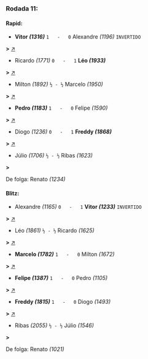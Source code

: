 ### Rodada 11:

#### Rapid:

* **Vitor *(1316)*** `1   -   0` Alexandre *(1196)* `INVERTIDO`

**>** [↗](https://www.lichess.org/uzz6TLeb)
* Ricardo *(1771)* `0   -   1` **Léo *(1933)*** 

**>** [↗](https://www.lichess.org/2WDMqx8f)
* Milton *(1892)* `½ - ½` Marcelo *(1950)* 

**>** [↗](https://www.lichess.org/Hveq9NYu)
* **Pedro *(1183)*** `1   -   0` Felipe *(1590)* 

**>** [↗](https://www.lichess.org/3tPc9vbg)
* Diogo *(1236)* `0   -   1` **Freddy *(1868)*** 

**>** [↗](https://www.lichess.org/bzs5OTvF)
* Júlio *(1706)* `½ - ½` Ribas *(1623)* 

**>** 

De folga: Renato *(1234)*

#### Blitz:

* Alexandre *(1165)* `0   -   1` **Vitor *(1233)*** `INVERTIDO`

**>** [↗](https://www.lichess.org/HrAy00oE)
* Léo *(1861)* `½ - ½` Ricardo *(1625)* 

**>** [↗](https://www.lichess.org/8SZrGgrw)
* **Marcelo *(1782)*** `1   -   0` Milton *(1672)* 

**>** [↗](https://www.lichess.org/ddfdNyXJ)
* **Felipe *(1387)*** `1   -   0` Pedro *(1105)* 

**>** [↗](https://www.lichess.org/XgzeSbk8)
* **Freddy *(1815)*** `1   -   0` Diogo *(1493)* 

**>** [↗](https://www.lichess.org/xVTfL6Vs)
* Ribas *(2055)* `½ - ½` Júlio *(1546)* 

**>** 

De folga: Renato *(1021)*

